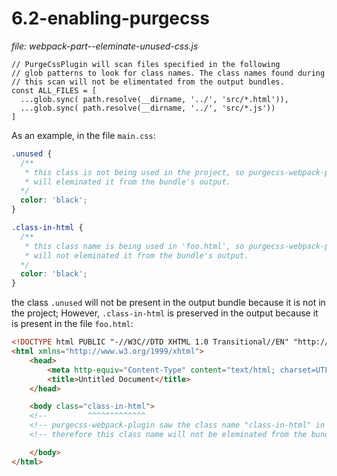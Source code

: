 # 6.2-enabling-purgecss



*file: webpack-part--eleminate-unused-css.js*

```
// PurgeCssPlugin will scan files specified in the following
// glob patterns to look for class names. The class names found during
// this scan will not be elimentated from the output bundles.
const ALL_FILES = [
  ...glob.sync( path.resolve(__dirname, '../', 'src/*.html')),
  ...glob.sync( path.resolve(__dirname, '../', 'src/*.js'))
]
```



As an example, in the file `main.css`:

```css
.unused {
  /**
   * this class is not being used in the project, so purgecss-webpack-plugin
   * will eleminated it from the bundle's output.
  */
  color: 'black';
}

.class-in-html {
  /**
   * this class name is being used in 'foo.html', so purgecss-webpack-plugin
   * will not eleminated it from the bundle's output.
  */
  color: 'black';
}
```

the class `.unused` will not be present in the output bundle because it is not in the project; However, `.class-in-html` is preserved in the output because it is present in the file `foo.html`:

```html
<!DOCTYPE html PUBLIC "-//W3C//DTD XHTML 1.0 Transitional//EN" "http://www.w3.org/TR/xhtml1/DTD/xhtml1-transitional.dtd">
<html xmlns="http://www.w3.org/1999/xhtml">
    <head>
        <meta http-equiv="Content-Type" content="text/html; charset=UTF-8" />
        <title>Untitled Document</title>
    </head>

    <body class="class-in-html">
    <!--         ^^^^^^^^^^^^^                                                      -->
    <!-- purgecss-webpack-plugin saw the class name "class-in-html" in this html    -->
    <!-- therefore this class name will not be eleminated from the bundle's output. -->

    </body>
</html>
```



